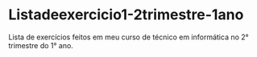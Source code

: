 # Listadeexercicio1-2trimestre-1ano
Lista de exercícios feitos em meu curso de técnico em informática no 2° trimestre do 1° ano. 
